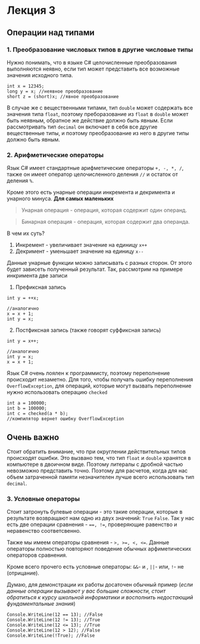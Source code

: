 # Лекция 3
## Операции над типами

### **1. Преобразование числовых типов в другие числовые типы**

Нужно понимать, что в языке C# целочисленные преобразования выполняются неявно, если тип может представить все возможные значения исходного типа.
```
int x = 12345;
long y = x; //неявное преобразование
short z = (short)x; //явное преобразование
```

В случае же с вещественными типами, тип `double` может содержать все значения типа `float`, поэтому преборазование из `float` в `double` может быть неявным, обратное же действие должно быть явным.
Если рассмотривать тип `decimal` он включает в себя все другие вещественные типы, и поэтому преобразование из него в другие типы должно быть явным.

### **2. Арифметические операторы**
Язык C# имеет стандартные арифметические операторы `+, -, *, /`, также он имеет оператор целочисленного деления `//` и остаток от деления `%`.

Кроме этого есть унарные операции инкремента и декримента и унарного минуса.
**Для самых маленьких**
> Унарная операция - операция, которая содержит один операнд.

> Бинарная операция - операция, которая содержит два операнда.

В чем их суть?
1. Инкремент - увеличивает значение на единицу `x++`
2. Декримент - уменьшает значение на единицу `x--`

Данные унарные функции можно записывать с разных сторон. От этого будет зависеть полученный результат. Так, рассмотрим на примере инкримента две записи
1. Префиксная запись
```
int y = ++x;

//аналогично
x = x + 1;
int y = x;
```
2. Постфиксная запись (также говорят суффиксная запись)
```
int y = x++;

//аналогично
int y = x;
x = x + 1;
```

Язык C# очень лоялен к программисту, поэтому переполнение происходит незаметно. Для того, чтобы получать ошибку переполнения `OverflowException`, для операций, которые могут вызвать переполнение нужно использовать операцию `checked`
```
int a = 100000;
int b = 100000;
int c = checked(a * b);
//компилятор вернет ошибку OverflowException
```
## **Очень важно**
Стоит обратить внимание, что при округлении действительных типов происходят ошибки. Это вызвано тем, что тип `float` и `double` хранятся в компьютере в двоичном виде. Поэтому литералы с дробной частью невозможно представить точно. Поэтому для расчетов, когда для нас объем затраченной памяти незначителен лучше всего использовать тип `decimal`.

### 3. **Условные операторы**
Стоит затронуть булевые операции - это такие операции, которые в результате возвращают нам одно из двух значений: `True` `False`.
Так у нас есть две операции сравнения - `==, !=`, проверяющие равенство и неравенство соответсвенно.

Также мы имеем операторы сравнения - `>, >=, <, <=`. Данные операторы полностью повторяют поведение обычных арфиметических операторов сравнения.

Кроме всего прочего есть условные операторы: `&&`- и , `||`- или, `!`- не (отрицание).

Думаю, для демонстрации их работы досаточен обычный пример (*если данные операции вызывают у вас большие сложности, стоит обратиться к курсу школьной информатики и восполнить недостающий фундаментальные знания*)
```
Console.WriteLine(12 == 13); //False
Console.WriteLine(12 != 13); //True
Console.WriteLine(12 <= 13); //True
Console.WriteLine(12 > 12); //False
Console.WriteLine(!True); //False
```

